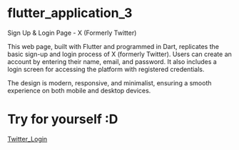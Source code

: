 # flutter_application_3

Sign Up & Login Page - X (Formerly Twitter)

This web page, built with Flutter and programmed in Dart, replicates the basic sign-up and login process of X (formerly Twitter). Users can create an account by entering their name, email, and password. It also includes a login screen for accessing the platform with registered credentials.

The design is modern, responsive, and minimalist, ensuring a smooth experience on both mobile and desktop devices.


# Try for yourself :D

 [Twitter_Login](https://effervescent-rabanadas-d1deea.netlify.app)
